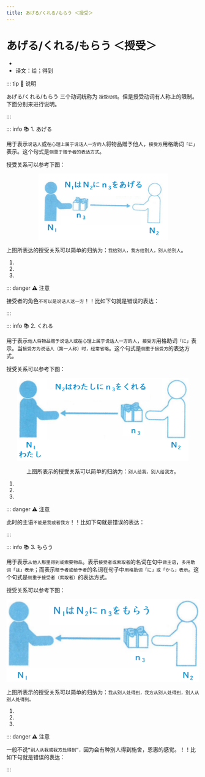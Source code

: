 ```yaml
---
title: あげる/くれる/もらう ＜授受＞
---
```

            
# あげる/くれる/もらう ＜授受＞

* <grammer-content sentence="意义：表达人与人之间**物品**的授受；" />
* 译文：给；得到

::: tip :bookmark: 说明

あげる/くれる/もらう 三个动词统称为 `授受动词`。但是授受动词有人称上的限制。下面分别来进行说明。

:::

::: info :books: 1. あげる

用于表示`说话人`或`在心理上属于说话人一方的人`将物品赠予他人，`接受方`用格助词`「に」`表示。这个句式是`侧重于赠予者的表达方式`。

**<grammer-content sentence="接续方式为： N1〈赠予〉は N2〈接受者〉に n3〈所赠物品〉を + **あげる**" />**

授受关系可以参考下图：

<div align="center">

![あげる](../../../public/imgs/1-12-1.png)

</div>

上图所表达的授受关系可以简单的归纳为：`我给别人，我方给别人，别人给别人`。

<div class="bunpou-block">

1. <grammer-content id='1-12-06-0' sentence="いろいろな[男/おとこ]の[人/ひと]が（[かぐや姫/かぐやひめ]に）プレゼントを**あげました**。**(第三者 ⇒ 第三者)**" trans="各种各样的男人送了辉夜姬礼物。" />
2. <grammer-content id='1-12-06-1' sentence="[私/わたし]は[恋人/こいびと]に[花/はな]を**あげました**。**(说话人 ⇒ 第三者)**" trans="我给对象送了花。" />
3. <grammer-content id='1-12-06-2' sentence="[王/おう]さん、[母/はは]の[日/にち]に[何/なん]かプレゼントを**あげますか。(听话人 ⇒ 第三者)**" trans="小王，母亲节送什么礼物呢。" />

</div>

::: danger :warning: 注意

接受者的角色`不可以是说话人这一方`！！比如下句就是错误的表达：

<div class="bunpou-block">

<grammer-content sentence="[田中/やまだ]さんは[私/わたし]にプレゼントをあげました。❌" />

</div>

:::

::: info :books: 2. くれる

用于表示`他人将物品赠予说话人或在心理上属于说话人一方的人`，`接受方`用格助词`「に」`表示。当`接受方为说话人（第一人称）时，经常省略`。这个句式是`侧重于接受方`的表达方式。

**<grammer-content sentence="接续方式为： N2〈赠予者）は N1〈接受者〉に n3〈所赠物品〉を + **くれる**" />**

授受关系可以参考下图：

<div align="center">

![くれる](../../../public/imgs/1-12-2.png)

上图所表示的授受关系可以简单的归纳为：`别人给我，别人给我方`。

</div>

<div class="bunpou-block">

1. <grammer-content id='1-12-06-3' sentence='お[正月/しょうがつ]に[祖母/そぼ]がお[年玉/としだま]を**くれました。(第三者⇒说话人)**' trans='过年的时候祖母给了我压岁钱。' />
2. <grammer-content id='1-12-06-4' sentence='これは[姉/ねえ]が**くれた**プレゼントです。**(第三者⇒说话人)**' trans='这是姐姐送给我的礼物。' />
3. <grammer-content id='1-12-06-5' sentence='[去年/きょねん]お[姉/ねえ]ちゃんが**くれた**ノートを[今/いま]も[使っ/つかっ]ています。**(听话人⇒说话人)**' trans='去年姐姐给我的笔记本，我现在还在用。' />

</div>

::: danger :warning: 注意

此时的主语`不能是我或者我方`！！比如下句就是错误的表达：

<div class="bunpou-block">

<grammer-content sentence="[私/わたし]は[田中.やまだ]さんにプレゼントをくれました。❌" />

</div>

:::

::: info :books: 3. もらう

用于表示`从他人那里得到或索要物品`。表示`接受者或索取者`的名词在句中`做主语`，`多用助词「は」表示`；而表示`赠予者或给予者`的名词在句子中`用格助词「に」或「から」表示`。这个句式是`侧重于接受者（索取者）`的表达方式。

**<grammer-content sentence="接续方式为： N1〈接受者 / 索取者）は　 N2〈赠予者〉に／から　 n3（所赠物品〉を　+　**もらう**" />**

授受关系可以参考下图：

<div align="center">

![くれる](../../../public/imgs/1-12-3.png)

</div>

上图所表示的授受关系可以简单的归纳为：`我从别人处得到，我方从别人处得到，别人从别人处得到。`

<div class="bunpou-block">

1. <grammer-content id='1-12-06-6' sentence='[私/わたし]は[上司/じょうし]からプレゼントを**もらう。（我←别人）**' trans='我从上司那里得到礼物。' />
2. <grammer-content id='1-12-06-7' sentence='[兄/あに]は[彼/かれ]の[友達/ともだち]に[新しい/あたらしい]スマホを**もらう。（我方←别人）**' trans='哥哥向他的朋友要了一部新手机。' />
3. <grammer-content id='1-12-06-8' sentence='[張/ちょう]さんは[呉/ご]さんから[漫画/まんが]を**もらう。（别人←别人）**' trans='小张从吴先生那里得到漫画。' />

</div>

::: danger :warning: 注意

一般不说`“别人从我或我方处得到“，`因为会有种别人得到施舍，恩惠的感觉。！！比如下句就是错误的表达：

<div class="bunpou-block">

<grammer-content sentence="[田中/やまだ]さんは[私/わたし]にプレゼントをもらいました。❌" />

</div>

:::
